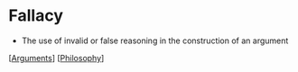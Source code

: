 # Fallacy

- The use of invalid or false reasoning in the construction of an argument

[[Arguments]] [[Philosophy]]

[//begin]: # "Autogenerated link references for markdown compatibility"
[Arguments]: arguments "Arguments"
[Philosophy]: philosophy "Philosophy"
[//end]: # "Autogenerated link references"